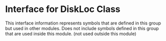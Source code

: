 
# Interface for DiskLoc Class
This interface information represents symbols that are defined in this group but used in other modules.  Does not include symbols defined in this group that are used inside this module.
(not used outside this module)

